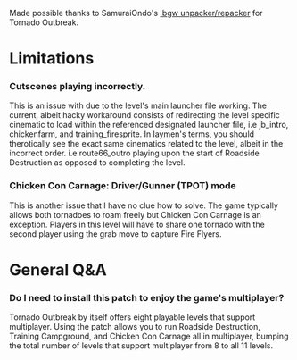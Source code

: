 Made possible thanks to SamuraiOndo's [.bgw unpacker/repacker](https://github.com/SamuraiOndo/tornado-outbreak-bgw) for Tornado Outbreak.

# Limitations
### Cutscenes playing incorrectly.
This is an issue with due to the level's main launcher file working. The current, albeit hacky workaround consists of redirecting the level specific cinematic to load within the referenced designated launcher file, i.e jb_intro, chickenfarm, and training_firesprite. In laymen's terms, you should therotically see the exact same cinematics related to the level, albeit in the incorrect order. i.e route66_outro playing upon the start of Roadside Destruction as opposed to completing the level.
### Chicken Con Carnage: Driver/Gunner (TPOT) mode
This is another issue that I have no clue how to solve. The game typically allows both tornadoes to roam freely but Chicken Con Carnage is an exception. Players in this level will have to share one tornado with the second player using the grab move to capture Fire Flyers.

# General Q&A
### Do I need to install this patch to enjoy the game's multiplayer?
Tornado Outbreak by itself offers eight playable levels that support multiplayer. Using the patch allows you to run Roadside Destruction, Training Campground, and Chicken Con Carnage all in multiplayer, bumping the total number of levels that support multiplayer from 8 to all 11 levels.
